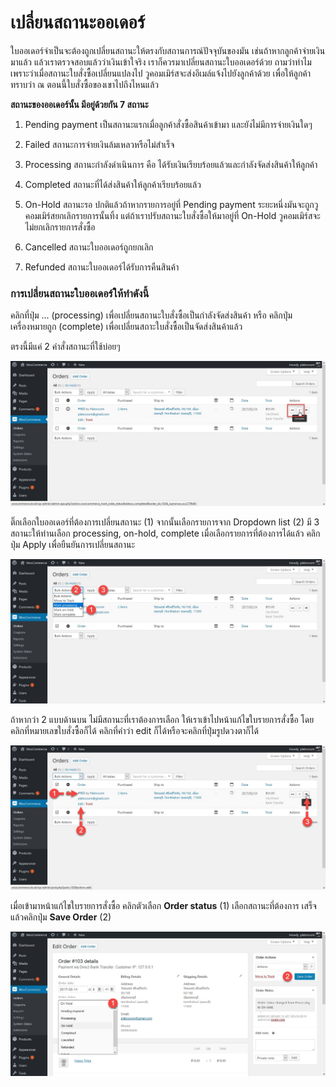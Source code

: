 # เปลี่ยนสถานะออเดอร์

ใบออเดอร์จำเป็นจะต้องถูกเปลี่ยนสถานะให้ตรงกับสถานการณ์ปัจจุบันของมัน เช่นถ้าหากลูกค้าจ่ายเงินมาแล้ว แล้วเราตรวจสอบแล้วว่าเงินเข้าใจริง เราก็ควรมาเปลี่ยนสถานะใบออเดอร์ด้วย ถามว่าทำไม เพราะว่าเมื่อสถานะใบสั่งซื้อเปลี่ยนแปลงไป วูคอมเมิร์สจะส่งอีเมล์แจ้งไปยังลูกค้าด้วย เพื่อให้ลูกค้าทราบว่า ณ ตอนนี้ใบสั่งซื้อของเขาไปถึงไหนแล้ว

**สถานะของออเดอร์นั้น มีอยู่ด้วยกัน  7 สถานะ**

1. Pending payment เป็นสถานะแรกเมื่อลูกค้าสั่งซื้อสินค้าเข้ามา และยังไม่มีการจ่ายเงินใดๆ

2. Failed สถานะการจ่ายเงินล้มเหลวหรือไม่สำเร็จ

3. Processing สถานะกำลังดำเนินการ คือ ได้รับเงินเรียบร้อยแล้วและกำลังจัดส่งสินค้าให้ลูกค้า

4. Completed สถานะที่ได้ส่งสินค้าให้ลูกค้าเรียบร้อยแล้ว

5. On-Hold สถานะรอ ปกติแล้วถ้าหากรายการอยู่ที่ Pending payment ระยะหนึ่งมันจะถูกวูคอมเมิร์สยกเลิกรายการนั้นทิ้ง แต่ถ้าเราปรับสถานะใบสั่งซื้อให้มาอยู่ที่ On-Hold วูคอมเมิร์สจะไม่ยกเลิกรายการสั่งซื้อ

6. Cancelled สถานะใบออเดอร์ถูกยกเลิก

7. Refunded สถานะใบออเดอร์ได้รับการคืนสินค้า

### การเปลี่ยนสถานะใบออเดอร์ให้ทำดังนี้

คลิกที่ปุ่ม ... \(processing\) เพื่อเปลี่ยนสถานะใบสั่งซื้อเป็นกำลังจัดส่งสินค้า หรือ คลิกปุ่มเครื่องหมายถูก \(complete\) เพื่อเปลี่ยนสถาะใบสั่งซื้อเป็นจัดส่งสินค้าแล้ว

ตรงนี้มีแค่ 2 คำสั่งสถานะที่ใช้บ่อยๆ

![](/assets/2017-03-02_15-50-28.jpg)

ติ๊กเลือกใบออเดอร์ที่ต้องการเปลี่ยนสถานะ \(1\) จากนั้นเลือกรายการจาก Dropdown list \(2\) มี 3 สถานะให้ท่านเลือก processing, on-hold, complete เมื่อเลือกรายการที่ต้องการได้แล้ว คลิกปุ่ม Apply เพื่อยืนยันการเปลี่ยนสถานะ

![](/assets/2017-03-02_15-51-47.jpg)

ถ้าหากว่า 2 แบบด้านบน ไม่มีสถานะที่เราต้องการเลือก ให้เราเข้าไปหน้าแก้ไขใบรายการสั่งซื้อ โดยคลิกที่หมายเลขใบสั่งซื้อก็ได้ คลิกที่คำว่า edit ก็ได้หรือจะคลิกที่ปุ่มรูปดวงตาก็ได้

![](/assets/2017-03-02_15-52-39.jpg)

เมื่อเข้ามาหน้าแก้ไขใบรายการสั่งซื้อ คลิกตัวเลือก **Order status** \(1\) เลือกสถานะที่ต้องการ เสร็จแล้วคลิกปุ่ม **Save Order** \(2\)

![](/assets/2017-03-02_16-02-51.jpg)

